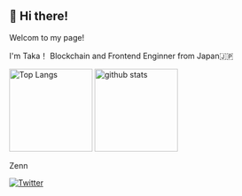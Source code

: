 <h2>👋 Hi there!</h2>
<p>Welcom to my page!</p>
<p>I'm Taka！ Blockchain and Frontend Enginner from Japan🇯🇵</p>

<!---
takaya-okamoto/takaya-okamoto is a ✨ special ✨ repository because its `README.md` (this file) appears on your GitHub profile.
You can click the Preview link to take a look at your changes.
--->

 <p align="left"> 
  <img alt="Top Langs" height="150px" src="https://github-readme-stats.vercel.app/api/top-langs/?username=takaya-okamoto&layout=compact&show_icons=true&bg_color=00000000" />
  <img alt="github stats" height="150px" src="https://github-readme-stats.vercel.app/api?username=takaya-okamoto&bg_color=00000000&show_icons=ture" />
</p>

<a src="https://zenn.dev/taka_crypt">Zenn</a>

[![Twitter](https://img.shields.io/badge/-Twitter-%231DA1F2.svg?&style=flat&logo=twitter&logoColor=white&color=1c305c)](https://twitter.com/taka_yolo)
